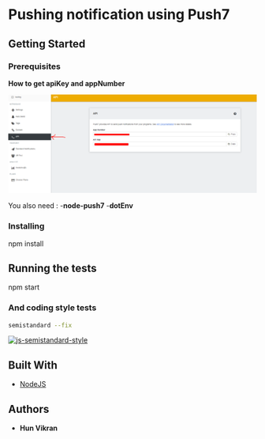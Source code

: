 # Pushing notification using Push7

## Getting Started

### Prerequisites

**How to get apiKey and appNumber**

![image](https://raw.githubusercontent.com/tsuyoshi007/Push7-PushingNotification/master/img/Screenshot_1.png)

You also need :
  -**node-push7**
  -**dotEnv**

### Installing

npm install

## Running the tests

npm start

### And coding style tests

```bash
semistandard --fix
```
[![js-semistandard-style](https://img.shields.io/badge/code%20style-semistandard-brightgreen.svg?style=flat-square)](https://github.com/Flet/semistandard)

## Built With

* [NodeJS](https://nodejs.org/en/)

## Authors

* **Hun Vikran** 
